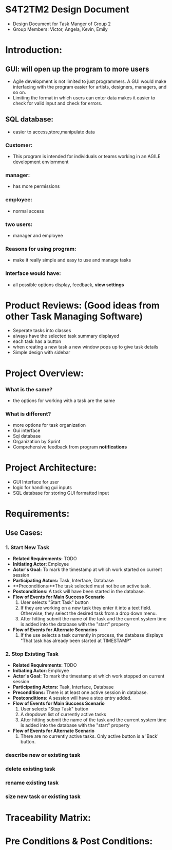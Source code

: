 # S4T2TM2 Design Document
- Design Document for Task Manger of Group 2
- Group Members: Victor, Angela, Kevin, Emily
# Introduction:

## GUI: will open up the program to more users
- Agile development is not limited to just programmers. A GUI would make interfacing with the program easier for artists, designers, managers, and so on.
- Limiting the format in which users can enter data makes it easier to check for valid input and check for errors.

## SQL database: 
- easier to access,store,manipulate data

### Customer: 
- This program is intended for individuals or teams working in an AGILE development enviornment

### manager: 
- has more permissions 

### employee: 
- normal access

### two users: 
- manager and employee

### Reasons for using program: 
- make it really simple and easy to use and manage tasks

### Interface would have: 
- all possible options display, feedback, **view settings**

# Product Reviews: (Good ideas from other Task Managing Software)
- Seperate tasks into classes
- always have the selected task summary displayed
- each task has a button
- when creating a new task a new window pops up to give task details
- Simple design with sidebar

# Project Overview:
### What is the same?
- the options for working with a task are the same
### What is different?
- more options for task organization
- Gui interface
- Sql database
- Organization by Sprint
- Comprehensive feedback from program **notifications**

# Project Architecture:
- GUI Interface for user
- logic for handling gui inputs
- SQL database for storing GUI formatted input

# Requirements:
## Use Cases:
### 1. Start New Task 
- **Related Requirements:** TODO
- **Initiating Actor:** Employee
- **Actor's Goal:** To mark the timestamp at which work started on current session
- **Participating Actors:** Task, Interface, Database
- **Preconditions:**The task selected must not be an active task.
- **Postconditions:** A task will have been started in the database.
- **Flow of Events for Main Success Scenario**
	1. User selects "Start Task" button
	2. If they are working on a new task they enter it into a text field. Otherwise, they select the desired task from a drop down menu.
	3. After hitting submit the name of the task and the current system time is added into the database with the "start" property 
- **Flow of Events for Alternate Scenarios**
	1. If the use selects a task currently in process, the database displays "That task has already been started at TIMESTAMP"

### 2. Stop Existing Task 
- **Related Requirements:** TODO
- **Initiating Actor:** Employee
- **Actor's Goal:** To mark the timestamp at which work stopped on current session
- **Participating Actors:** Task, Interface, Database
- **Preconditions:** There is at least one active session in database.
- **Postconditions:** A session will have a stop entry added.
- **Flow of Events for Main Success Scenario**
	1. User selects "Stop Task" button
	2. A dropdown list of currently active tasks 
	3. After hitting submit the name of the task and the current system time is added into the database with the "start" property 
- **Flow of Events for Alternate Scenario**
	1. There are no currently active tasks. Only active button is a 'Back' button.

### describe new or existing task

### delete existing task

### rename existing task

### size new task or existing task

# Traceability Matrix:

# Pre Conditions & Post Conditions:


